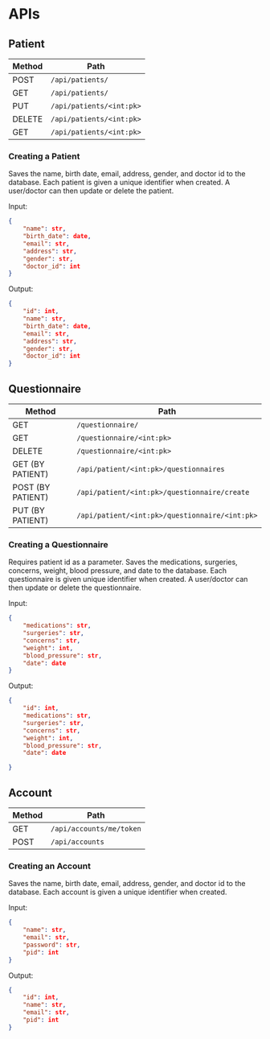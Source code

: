 # APIs

## Patient

| Method           | Path                     |
| ---------------- | -------------------------|
| POST             | `/api/patients/`         |
| GET              | `/api/patients/`         |
| PUT              | `/api/patients/<int:pk>` |
| DELETE           | `/api/patients/<int:pk>` |
| GET              | `/api/patients/<int:pk>` |

### Creating a Patient
Saves the name, birth date, email, address, gender, and doctor id to the database. Each patient is given a unique identifier when created. A user/doctor can then update or delete the patient.

Input:

```json
{
    "name": str,
    "birth_date": date,
    "email": str,
    "address": str,
    "gender": str,
    "doctor_id": int
}
```

Output:

```json
{
    "id": int,
    "name": str,
    "birth_date": date,
    "email": str,
    "address": str,
    "gender": str,
    "doctor_id": int
}
```

## Questionnaire

| Method           | Path                                           |
| ---------------- | -----------------------------------------------|
| GET              | `/questionnaire/`                              |
| GET              | `/questionnaire/<int:pk>`                      |
| DELETE           | `/questionnaire/<int:pk>`                      |
| GET (BY PATIENT) | `/api/patient/<int:pk>/questionnaires`         |
| POST (BY PATIENT)| `/api/patient/<int:pk>/questionnaire/create`   |
| PUT (BY PATIENT) | `/api/patient/<int:pk>/questionnaire/<int:pk>` |

### Creating a Questionnaire
Requires patient id as a parameter. Saves the medications, surgeries, concerns, weight, blood pressure, and date to the database. Each questionnaire is given unique identifier when created. A user/doctor can then update or delete the questionnaire.

Input:

```json
{
    "medications": str,
    "surgeries": str,
    "concerns": str,
    "weight": int,
    "blood_pressure": str,
    "date": date
}
```

Output:

```json
{
    "id": int,
    "medications": str,
    "surgeries": str,
    "concerns": str,
    "weight": int,
    "blood_pressure": str,
    "date": date

}
```

## Account

| Method           | Path                     |
| ---------------- | -------------------------|
| GET              | `/api/accounts/me/token` |
| POST             | `/api/accounts`          |

### Creating an Account
Saves the name, birth date, email, address, gender, and doctor id to the database. Each account is given a unique identifier when created.

Input:

```json
{
    "name": str,
    "email": str,
    "password": str,
    "pid": int
}
```

Output:

```json
{
    "id": int,
    "name": str,
    "email": str,
    "pid": int
}
```
